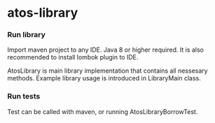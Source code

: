 # atos-library
### Run library
Import maven project to any IDE. Java 8 or higher required. It is also recommended to install lombok plugin to IDE.

AtosLibrary is main library implementation that contains all nessesary methods. Example library usage is introduced in LibraryMain class. 

### Run tests
Test can be called with maven, or running AtosLibraryBorrowTest.
